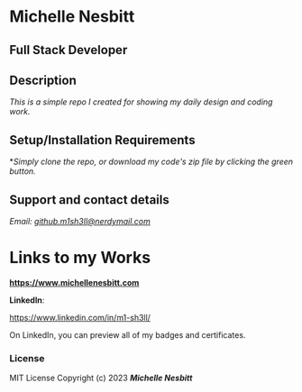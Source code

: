 # Michelle Nesbitt

## Full Stack Developer

## Description

*This is a simple repo I created for showing my daily design and coding work.*

## Setup/Installation Requirements

**Simply clone the repo, or download my code's zip file by clicking the green button.*

## Support and contact details

*Email: github.m1sh3ll@nerdymail.com*

# Links to my Works

**https://www.michellenesbitt.com**

**LinkedIn**:

https://www.linkedin.com/in/m1-sh3ll/

On LinkedIn, you can preview all of my badges and certificates.

### License

MIT License
Copyright (c) 2023 ***Michelle Nesbitt***
